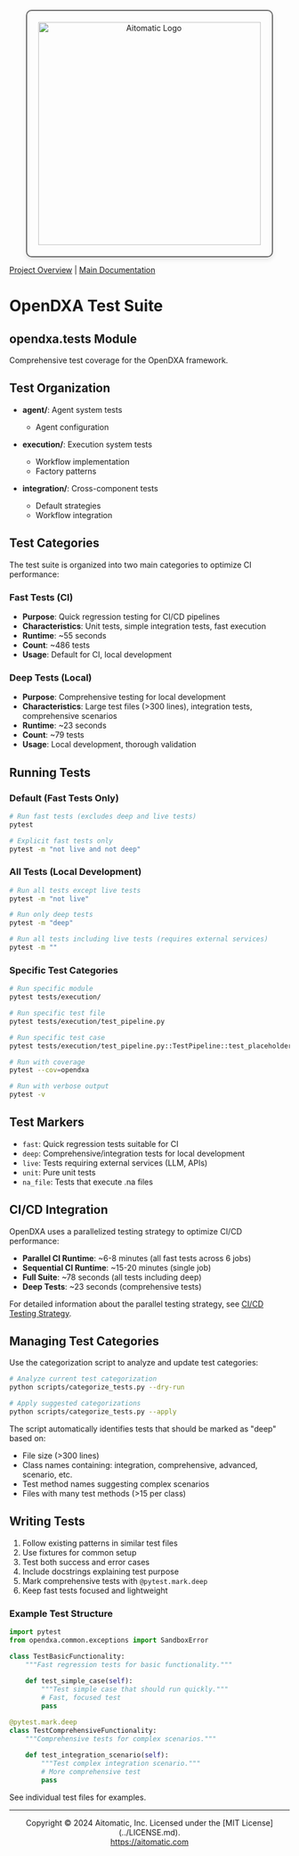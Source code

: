 <!-- markdownlint-disable MD041 -->
<!-- markdownlint-disable MD033 -->
<p align="center">
  <img src="https://cdn.prod.website-files.com/62a10970901ba826988ed5aa/62d942adcae82825089dabdb_aitomatic-logo-black.png" alt="Aitomatic Logo" width="400" style="border: 2px solid #666; border-radius: 10px; padding: 20px; box-shadow: 0 4px 8px rgba(0,0,0,0.1);"/>
</p>

[Project Overview](../README.md) | [Main Documentation](../docs/README.md)

# OpenDXA Test Suite

## opendxa.tests Module

Comprehensive test coverage for the OpenDXA framework.

## Test Organization

- **agent/**: Agent system tests
  - Agent configuration

- **execution/**: Execution system tests
  - Workflow implementation
  - Factory patterns

- **integration/**: Cross-component tests
  - Default strategies
  - Workflow integration

## Test Categories

The test suite is organized into two main categories to optimize CI performance:

### Fast Tests (CI)
- **Purpose**: Quick regression testing for CI/CD pipelines
- **Characteristics**: Unit tests, simple integration tests, fast execution
- **Runtime**: ~55 seconds
- **Count**: ~486 tests
- **Usage**: Default for CI, local development

### Deep Tests (Local)
- **Purpose**: Comprehensive testing for local development
- **Characteristics**: Large test files (>300 lines), integration tests, comprehensive scenarios
- **Runtime**: ~23 seconds
- **Count**: ~79 tests
- **Usage**: Local development, thorough validation

## Running Tests

### Default (Fast Tests Only)
```bash
# Run fast tests (excludes deep and live tests)
pytest

# Explicit fast tests only
pytest -m "not live and not deep"
```

### All Tests (Local Development)
```bash
# Run all tests except live tests
pytest -m "not live"

# Run only deep tests
pytest -m "deep"

# Run all tests including live tests (requires external services)
pytest -m ""
```

### Specific Test Categories
```bash
# Run specific module
pytest tests/execution/

# Run specific test file
pytest tests/execution/test_pipeline.py

# Run specific test case
pytest tests/execution/test_pipeline.py::TestPipeline::test_placeholder

# Run with coverage
pytest --cov=opendxa

# Run with verbose output
pytest -v
```

## Test Markers

- `fast`: Quick regression tests suitable for CI
- `deep`: Comprehensive/integration tests for local development
- `live`: Tests requiring external services (LLM, APIs)
- `unit`: Pure unit tests
- `na_file`: Tests that execute .na files

## CI/CD Integration

OpenDXA uses a parallelized testing strategy to optimize CI/CD performance:
- **Parallel CI Runtime**: ~6-8 minutes (all fast tests across 6 jobs)
- **Sequential CI Runtime**: ~15-20 minutes (single job)
- **Full Suite**: ~78 seconds (all tests including deep)
- **Deep Tests**: ~23 seconds (comprehensive tests)

For detailed information about the parallel testing strategy, see [CI/CD Testing Strategy](../docs/for-contributors/development/ci-cd-testing.md).

## Managing Test Categories

Use the categorization script to analyze and update test categories:

```bash
# Analyze current test categorization
python scripts/categorize_tests.py --dry-run

# Apply suggested categorizations
python scripts/categorize_tests.py --apply
```

The script automatically identifies tests that should be marked as "deep" based on:
- File size (>300 lines)
- Class names containing: integration, comprehensive, advanced, scenario, etc.
- Test method names suggesting complex scenarios
- Files with many test methods (>15 per class)

## Writing Tests

1. Follow existing patterns in similar test files
2. Use fixtures for common setup
3. Test both success and error cases
4. Include docstrings explaining test purpose
5. Mark comprehensive tests with `@pytest.mark.deep`
6. Keep fast tests focused and lightweight

### Example Test Structure

```python
import pytest
from opendxa.common.exceptions import SandboxError

class TestBasicFunctionality:
    """Fast regression tests for basic functionality."""
    
    def test_simple_case(self):
        """Test simple case that should run quickly."""
        # Fast, focused test
        pass

@pytest.mark.deep
class TestComprehensiveFunctionality:
    """Comprehensive tests for complex scenarios."""
    
    def test_integration_scenario(self):
        """Test complex integration scenario."""
        # More comprehensive test
        pass
```

See individual test files for examples.

---
<p align="center">
Copyright © 2024 Aitomatic, Inc. Licensed under the [MIT License](../LICENSE.md).
<br/>
<a href="https://aitomatic.com">https://aitomatic.com</a>
</p>
